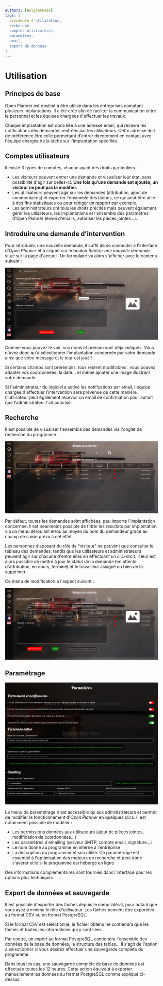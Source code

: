 ```yaml
---
authors: [BelgianGeek]
tags: [
  procédure d'utilisation,
  recherche,
  comptes utilisateurs,
  paramètres,
  email,
  export de données
]
---
```

# Utilisation

## Principes de base

Open Planner est destiné à être utilisé dans les entreprises comptant plusieurs implantations. Il a été créé afin de faciliter la communication entre le personnel et les équipes chargées d'effectuer les travaux.

Chaque implantation est donc liée à une adresse email, qui recevra les notifications des demandes rentrées par les utilisateurs. Cette adresse doit de préférence être celle permettant d'entrer directement en contact avec l'équipe chargée de la tâche sur l'implantation spécifiée.

## Comptes utilisateurs

Il existe 3 types de comptes, chacun ayant des droits particuliers :

- Les visiteurs peuvent entrer une demande et visualiser leur état, sans possibilité d'agir sur celles-ci. **Une fois qu'une demande est ajoutée, un visiteur ne peut pas la modifier.**
- Les utilisateurs peuvent agir sur les demandes (attribution, ajout de commentaires) et exporter l'ensemble des tâches, ce qui peut être utile à des fins statistiques ou pour rédiger un rapport par exemple.
- Les administrateurs ont tous les droits précités mais peuvent également gérer les utlisateurs, les implantations et l'ensemble des paramètres d'Open Planner (envoi d'emails, autoriser les pièces jointes...).

## Introduire une demande d'intervention

Pour introduire, une nouvelle demande, il suffit de se connecter à l'interface d'_Open Planner_ et à cliquer sur le bouton _Rentrer une nouvelle demande_ situé sur la page d'accueil. Un formulaire va alors s'afficher avec le contenu suivant :

![Formulaire de demande](https://github.com/belgianGeek/open-planner/blob/master/screenshots/in-request.png?raw=true)

Comme vous pouvez le voir, vos noms et prénom sont déjà indiqués. Vous n'avez donc qu'à sélectionner l'implantation concernée par votre demande ainsi que votre message et le tour est joué !

Si certains champs sont préremplis, tous restent modifiables : vous pouvez adapter vos coordonnées, la date... et même ajouter une image illustrant votre demande.

Si l'administrateur du logiciel a activé les notifications par email, l'équipe chargée d'effectuer l'intervention sera prévenue de cette manière. L'utilisateur peut également recevoir un email de confirmation pour autant que l'administrateur l'ait autorisé.

## Recherche

Il est possible de visualiser l'ensemble des demandes via l'onglet de recherche du programme :

![Interface de recherche](https://github.com/belgianGeek/open-planner/blob/master/screenshots/search.png?raw=true)

Par défaut, toutes les demandes soint affichées, peu importe l'implantation concernée. Il est néanmoins possible de filtrer les résultats par implantation via un menu déroulant et/ou au moyen du nom du demandeur graĉe au champ de saisie prévu à cet effet.

Les personnes disposant du rôle de "visiteur" ne peuvent que consulter le tableau des demandes, tandis que les utilisateurs et administrateurs peuvent agir sur chacune d'entre elles en effectuant un clic-droit. Il leur est alors possible de mettre à jour le statut de la demande (en attente d'attribution, en cours, terminé) et le travailleur assigné ou bien de la supprimer.

Ce menu de modification a l'aspect suivant :

![Formulaire de modification d'une demande](https://github.com/belgianGeek/open-planner/blob/master/screenshots/request-modification.png?raw=true)

## Paramétrage

![Paramètres d'Open Planner](https://github.com/belgianGeek/open-planner/blob/master/screenshots/settings.png?raw=true)

Le menu de paramétrage n'est accessible qu'aux administrateurs et permet de modifier le fonctionnement d'_Open Planner_ en quelques clics. Il est notamment possible de modifier :

- Les permissions données aux utilisateurs (ajout de pièces jointes, modification de coordonnées...)
- Les paramètres d'emailing (serveur SMTP, compte email, signature...)
- Le nom donné au programme en interne à l'entreprise
- La description du programme et son utilité. Ce paramétrage est essentiel à l'optimisation des moteurs de recherche et peut donc s'avérer utile si le programme est hébergé en ligne

Des informations complémentaires sont fournies dans l'interface pour les options plus techniques.

## Export de données et sauvegarde

Il est possible d'exporter des tâches depuis le menu latéral, pour autant que vous ayez a minima le rôle d'utilisateur. Les tâches peuvent être exportées au format CSV ou en format PostgreSQL.

Si le format CSV est sélectionné, le fichier obtenu ne contiendra que les tâches et toutes les informations qui y sont liées.

Par contre, un export au format PostgreSQL contiendra l'ensemble des données de la base de données, la structure des tables... Il s'agit de l'option à sélectionner si vous désirez effectuer une sauvegarde complète du programme.

Dans tous les cas, une sauvegarde complète de base de données est effectuée toutes les 12 heures. Cette action équivaut à exporter manuellement les données au format PostgreSQL comme expliqué ci-dessus.
